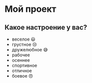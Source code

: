 # Мой проект

## Какое настроение у вас?
* веселое :smiley:
* грустное :unamused:
* дружелюбное :sweat_smile:
* рабочее
* осеннее
* спортивное
* отличное 
* боевое :angry:
